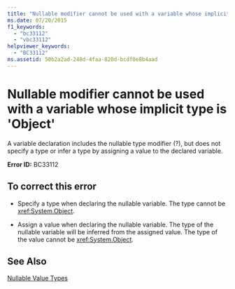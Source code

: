 ```yaml
---
title: "Nullable modifier cannot be used with a variable whose implicit type is 'Object'"
ms.date: 07/20/2015
f1_keywords: 
  - "bc33112"
  - "vbc33112"
helpviewer_keywords: 
  - "BC33112"
ms.assetid: 50b2a2ad-248d-4faa-820d-bcdf0e8b4aad
---
```

# Nullable modifier cannot be used with a variable whose implicit type is 'Object'
A variable declaration includes the nullable type modifier (?), but does not specify a type or infer a type by assigning a value to the declared variable.  
  
 **Error ID:** BC33112  
  
## To correct this error  
  
-   Specify a type when declaring the nullable variable. The type cannot be <xref:System.Object>.  
  
-   Assign a value when declaring the nullable variable. The type of the nullable variable will be inferred from the assigned value. The type of the value cannot be <xref:System.Object>.  
  
## See Also  
 [Nullable Value Types](../../visual-basic/programming-guide/language-features/data-types/nullable-value-types.md)
